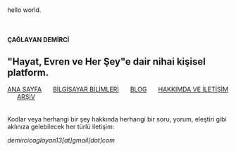 <br><p3>hello world.</p3>
<html>
	<head>
		<title>Ana Sayfa</title>
		<link rel="stylesheet" type="text/css" href="RMStyle.css">
		<link rel="icon" href="coloricon.png">
		<link rel="stylesheet" href="sunburst.css">
		<script src="highlight.pack.js"></script><script>hljs.initHighlightingOnLoad();</script>
	</head>
	<br>
</html>
  

#### ÇAĞLAYAN DEMİRCİ
<p2>"Hayat, Evren ve Her Şey"e dair nihai kişisel platform.</p2>
---
[ANA SAYFA](https://caglayandemirci.github.io) &nbsp;&emsp;
[BİLGİSAYAR BİLİMLERİ](https://caglayandemirci.github.io/CS/MainPage)	&nbsp;&emsp;
[BLOG](https://caglayandemirci.github.io/page2)	&nbsp;&emsp;
<a class="currentLink" href="https://caglayandemirci.github.io/about&contact">HAKKIMDA VE İLETİŞİM</a>	&nbsp;&emsp;
[ARŞİV](https://caglayandemirci.github.io/archive)	&nbsp;&emsp;
<br><br><br>
Kodlar veya herhangi bir şey hakkında herhangi bir soru, yorum, eleştiri gibi aklınıza gelebilecek her türlü iletişim:

*demircicaglayan13[at]gmail[dot]com* 
